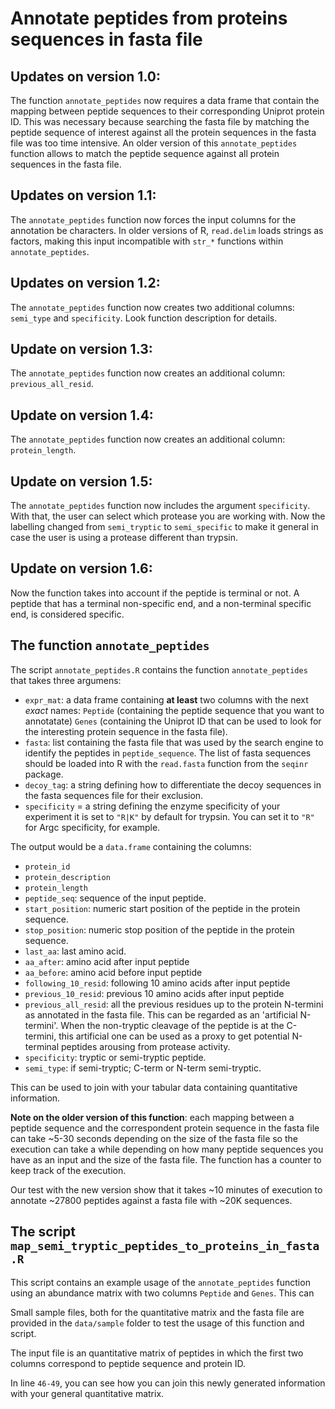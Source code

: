 # Annotate peptides from proteins sequences in fasta file  

## Updates on version 1.0:

The function `annotate_peptides` now requires a data frame that contain the mapping between peptide sequences to their corresponding Uniprot protein ID. This was necessary because searching the fasta file by matching the peptide sequence of interest against all the protein sequences in the fasta file was too time intensive. An older version of this `annotate_peptides` function allows to match the peptide sequence against all protein sequences in the fasta file. 

## Updates on version 1.1:

The `annotate_peptides` function now forces the input columns for the annotation be characters. In older versions of R, `read.delim` loads strings as factors, making this input incompatible with `str_*` functions within `annotate_peptides`.

## Updates on version 1.2:

The `annotate_peptides` function now creates two additional columns: `semi_type` and `specificity`. Look function description for details.

## Update on version 1.3:

The `annotate_peptides` function now creates an additional column: `previous_all_resid`.  

## Update on version 1.4: 

The `annotate_peptides` function now creates an additional column: `protein_length`.  

## Update on version 1.5: 

The `annotate_peptides` function now includes the argument `specificity`. With that, the user can select which protease you are working with. Now the labelling changed from `semi_tryptic` to `semi_specific` to make it general in case the user is using a protease different than trypsin.

## Update on version 1.6:

Now the function takes into account if the peptide is terminal or not. A peptide that has a terminal non-specific end, and a non-terminal specific end, is considered specific.

## The function `annotate_peptides`  

The script `annotate_peptides.R` contains the function `annotate_peptides` that takes three argumens:

- `expr_mat`: a data frame containing __at least__ two columns with the next _exact_ names: `Peptide` (containing the peptide sequence that you want to annotatate) `Genes` (containing the Uniprot ID that can be used to look for the interesting protein sequence in the fasta file).
- `fasta`: list containing the fasta file that was used by the search engine to identify the peptides in `peptide_sequence`. The list of fasta sequences should be loaded into R with the `read.fasta` function from the `seqinr` package.  
- `decoy_tag`: a string defining how to differentiate the decoy sequences in the fasta sequences file for their exclusion. 
- `specificity` = a string defining the enzyme specificity of your experiment it is set to `"R|K"` by default for trypsin. You can set it to `"R"` for Argc specificity, for example.

The output would be a `data.frame` containing the columns:

- `protein_id`
- `protein_description`
- `protein_length`
- `peptide_seq`: sequence of the input peptide.
- `start_position`: numeric start position of the peptide in the protein sequence.
- `stop_position`: numeric stop position of the peptide in the protein sequence.
- `last_aa`: last amino acid.
- `aa_after`: amino acid after input peptide
- `aa_before`: amino acid before input peptide
- `following_10_resid`: following 10 amino acids after input peptide
- `previous_10_resid`: previous 10 amino acids after input peptide
- `previous_all_resid`: all the previous residues up to the protein N-termini as annotated in the fasta file. This can be regarded as an 'artificial N-termini'. When the non-tryptic cleavage of the peptide is at the C-termini, this artificial one can be used as a proxy to get potential N-terminal peptides arousing from protease activity. 
- `specificity`: tryptic or semi-tryptic peptide.
- `semi_type`: if semi-tryptic; C-term or N-term semi-tryptic.

This can be used to join with your tabular data containing quantitative information.

__Note on the older version of this function__: each mapping between a peptide sequence and the correspondent protein sequence in the fasta file can take ~5-30 seconds depending on the size of the fasta file so the execution can take a while depending on how many peptide sequences you have as an input and the size of the fasta file. The function has a counter to keep track of the execution.  

Our test with the new version show that it takes ~10 minutes of execution to annotate ~27800 peptides against a fasta file with ~20K sequences.

## The script `map_semi_tryptic_peptides_to_proteins_in_fasta.R`  

This script contains an example usage of the `annotate_peptides` function using an abundance matrix with two columns `Peptide` and `Genes`. This can

Small sample files, both for the quantitative matrix and the fasta file are provided in the `data/sample` folder to test the usage of this function and script.

The input file is an quantitative matrix of peptides in which the first two columns correspond to peptide sequence and protein ID.

In line `46-49`, you can see how you can join this newly generated information with your general quantitative matrix.


